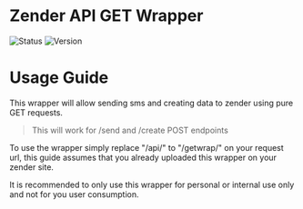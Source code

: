 # Zender API GET Wrapper

![Status](https://img.shields.io/badge/status-released-blue?style=for-the-badge)
![Version](https://img.shields.io/badge/version-1.0-lightgrey?style=for-the-badge)

# Usage Guide

This wrapper will allow sending sms and creating data to zender using pure GET requests.

> This will work for /send and /create POST endpoints

To use the wrapper simply replace "/api/" to "/getwrap/" on your request url, this guide assumes that you already uploaded this wrapper on your zender site.

It is recommended to only use this wrapper for personal or internal use only and not for you user consumption.